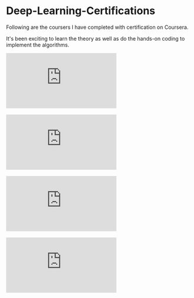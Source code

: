 # Deep-Learning-Certifications

Following are the coursers I have completed with certification on Coursera. 

It's been exciting to learn the theory as well as do the hands-on coding to implement the algorithms. 

![Neural Networks and Deep Learning](https://github.com/nsradia/Deep-Learning-Cert/blob/master/Coursera%20QUU3AP48PSDK.pdf)

![Improving Deep Neural Networks: Hyperparameter tuning, Regularization and Optimization](https://github.com/nsradia/Deep-Learning-Cert/blob/master/Coursera%20QUU3AP48PSDK.pdf)

![Structuring Machine Learning Projects](https://github.com/nsradia/Deep-Learning-Coursera/blob/master/Coursera_Structure_ML_Projects.pdf)

![Convolution Neural Networks](https://github.com/nsradia/Deep-Learning-Coursera/blob/master/Coursera_CNN.pdf)
